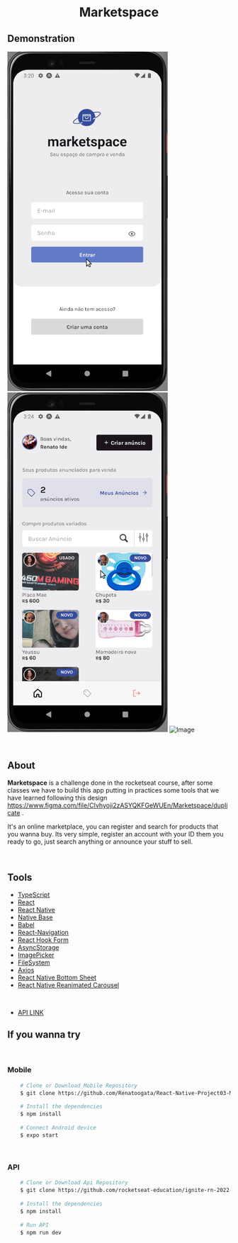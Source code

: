 <h1 align="center">
    <p>Marketspace<p>
</h1>

## Demonstration

![Image](./assets//Introduction.gif)
![Image](./assets/demo2.gif) 
![Image](./assets/myproduct.gif)


<br />

## About 
 
**Marketspace** is a challenge done in the rocketseat course, after some classes we have to build this app putting in practices some tools that we have learned following this design https://www.figma.com/file/CIvhyoji2zASYQKFGeWUEn/Marketspace/duplicate .

It's an online marketplace, you can register and search for products that you wanna buy. Its very simple, register an account with your ID them you ready to go, just search anything or announce your stuff to sell.

<br />

## Tools

- [TypeScript](https://www.typescriptlang.org/)
- [React](https://reactjs.org/)
- [React Native](https://reactnative.dev/)
- [Native Base](https://docs.nativebase.io/)
- [Babel](https://babeljs.io/docs/)
- [React-Navigation](https://reactnavigation.org/docs/getting-started)
- [React Hook Form](https://react-hook-form.com/get-started/#Quickstart)
- [AsyncStorage](https://docs.expo.dev/versions/latest/sdk/async-storage/)
- [ImagePicker](https://docs.expo.dev/versions/latest/sdk/imagepicker/)
- [FileSystem](https://docs.expo.dev/versions/latest/sdk/filesystem/)
- [Axios](https://axios-http.com/ptbr/docs/intro)
- [React Native Bottom Sheet](https://gorhom.github.io/react-native-bottom-sheet/)
- [React Native Reanimated Carousel](https://github.com/dohooo/react-native-reanimated-carousel)

<br />

- [API LINK](https://github.com/rocketseat-education/ignite-rn-2022-challenge-marketspace-api.git)

## If you wanna try
<br />

<h3>Mobile</h3>

```bash
    # Clone or Download Mobile Repository 
    $ git clone https://github.com/Renatoogata/React-Native-Project03-Marketspace.git
``` 

```bash
    # Install the dependencies
    $ npm install
```

```bash
    # Connect Android device
    $ expo start
```

<br />

<h3>API</h3>

```bash
    # Clone or Download Api Repository 
    $ git clone https://github.com/rocketseat-education/ignite-rn-2022-challenge-marketspace-api.git
``` 

```bash
    # Install the dependencies
    $ npm install
```
```bash
    # Run API
    $ npm run dev
```